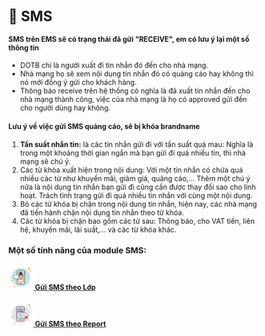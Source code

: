 # 📳 SMS

#### SMS trên EMS sẽ có trạng thái đã gửi "RECEIVE", em có lưu ý lại một số thông tin

* DOTB chỉ là người xuất đi tin nhắn đó đến cho nhà mạng.
* Nhà mạng họ sẽ xem nội dụng tin nhắn đó có quảng cáo hay không thì nó mới đồng ý gửi cho khách hàng.
* Thông báo receive trên hệ thống có nghĩa là đã xuất tin nhắn đến cho nhà mạng thành công, việc của nhà mạng là họ có approved gửi đến cho người dùng hay không.

#### Lưu ý về việc gửi SMS quảng cáo, sẽ bị khóa brandname

1. **Tần suất nhắn tin:** là các tin nhắn gửi đi với tần suất quá mau: Nghĩa là trong một khoảng thời gian ngắn mà bạn gửi đi quá nhiều tin, thì nhà mạng sẽ chú ý.
2. Các từ khóa xuất hiện trong nội dung: Với một tin nhắn có chứa quá nhiều các từ như khuyến mãi, giảm giá, quảng cáo,... Thêm một chú ý nữa là nội dụng tin nhắn bạn gửi đi cũng cần được thay đối sao cho linh hoạt. Trách tình trạng gửi đi quá nhiều tin nhắn với cùng một nội dung.
3. Bỏ các từ khóa bị chặn trong nội dung tin nhắn, hiện nay, các nhà mạng đã tiến hành chặn nội dụng tin nhắn theo từ khóa.
4. Các từ khóa bị chặn bao gồm các từ sau: Thông báo, cho VAT tiền, liên hệ, khuyến mãi, lãi suất,... và các từ khóa khác.

### Một số tính năng của module SMS:

#### ![](../.gitbook/assets/icons8-mobile-messaging-50.png)[ Gửi SMS theo Lớp](sms/gui-sms-theo-lop.md)

#### [![](../.gitbook/assets/icons8-sms-50.png) Gửi SMS theo Report](sms/gui-sms-theo-report.md)

